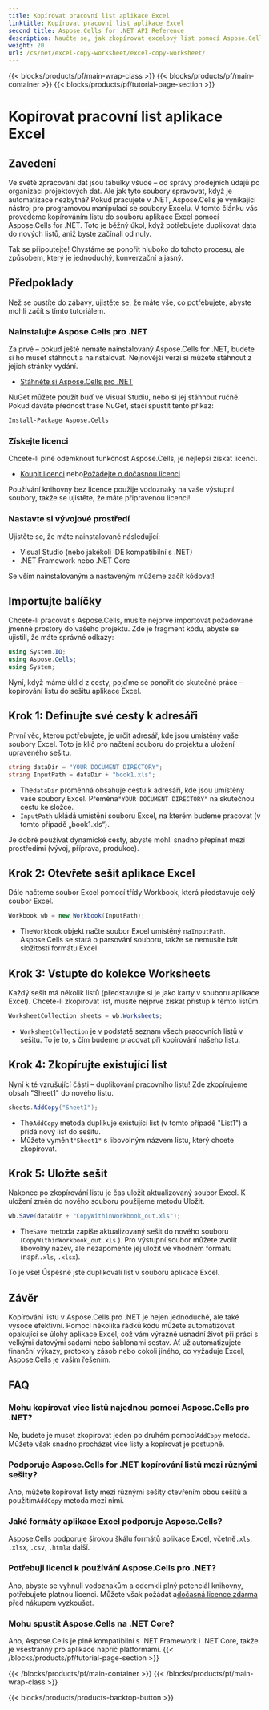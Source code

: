```yaml
---
title: Kopírovat pracovní list aplikace Excel
linktitle: Kopírovat pracovní list aplikace Excel
second_title: Aspose.Cells for .NET API Reference
description: Naučte se, jak zkopírovat excelový list pomocí Aspose.Cells for .NET, pomocí tohoto jednoduchého průvodce krok za krokem. Ideální pro vývojáře .NET, kteří chtějí automatizovat úlohy aplikace Excel.
weight: 20
url: /cs/net/excel-copy-worksheet/excel-copy-worksheet/
---
```


{{< blocks/products/pf/main-wrap-class >}}
{{< blocks/products/pf/main-container >}}
{{< blocks/products/pf/tutorial-page-section >}}

# Kopírovat pracovní list aplikace Excel

## Zavedení

Ve světě zpracování dat jsou tabulky všude – od správy prodejních údajů po organizaci projektových dat. Ale jak tyto soubory spravovat, když je automatizace nezbytná? Pokud pracujete v .NET, Aspose.Cells je vynikající nástroj pro programovou manipulaci se soubory Excelu. V tomto článku vás provedeme kopírováním listu do souboru aplikace Excel pomocí Aspose.Cells for .NET. Toto je běžný úkol, když potřebujete duplikovat data do nových listů, aniž byste začínali od nuly.

Tak se připoutejte! Chystáme se ponořit hluboko do tohoto procesu, ale způsobem, který je jednoduchý, konverzační a jasný.

## Předpoklady

Než se pustíte do zábavy, ujistěte se, že máte vše, co potřebujete, abyste mohli začít s tímto tutoriálem.

### Nainstalujte Aspose.Cells pro .NET
Za prvé – pokud ještě nemáte nainstalovaný Aspose.Cells for .NET, budete si ho muset stáhnout a nainstalovat. Nejnovější verzi si můžete stáhnout z jejich stránky vydání.

- [Stáhněte si Aspose.Cells pro .NET](https://releases.aspose.com/cells/net/)

NuGet můžete použít buď ve Visual Studiu, nebo si jej stáhnout ručně. Pokud dáváte přednost trase NuGet, stačí spustit tento příkaz:

```bash
Install-Package Aspose.Cells
```

### Získejte licenci
Chcete-li plně odemknout funkčnost Aspose.Cells, je nejlepší získat licenci.

- [Koupit licenci](https://purchase.aspose.com/buy) nebo[Požádejte o dočasnou licenci](https://purchase.aspose.com/temporary-license/)

Používání knihovny bez licence použije vodoznaky na vaše výstupní soubory, takže se ujistěte, že máte připravenou licenci!

### Nastavte si vývojové prostředí
Ujistěte se, že máte nainstalované následující:
- Visual Studio (nebo jakékoli IDE kompatibilní s .NET)
- .NET Framework nebo .NET Core

Se vším nainstalovaným a nastaveným můžeme začít kódovat!

## Importujte balíčky

Chcete-li pracovat s Aspose.Cells, musíte nejprve importovat požadované jmenné prostory do vašeho projektu. Zde je fragment kódu, abyste se ujistili, že máte správné odkazy:

```csharp
using System.IO;
using Aspose.Cells;
using System;
```

Nyní, když máme úklid z cesty, pojďme se ponořit do skutečné práce – kopírování listu do sešitu aplikace Excel.

## Krok 1: Definujte své cesty k adresáři
První věc, kterou potřebujete, je určit adresář, kde jsou umístěny vaše soubory Excel. Toto je klíč pro načtení souboru do projektu a uložení upraveného sešitu.

```csharp
string dataDir = "YOUR DOCUMENT DIRECTORY";
string InputPath = dataDir + "book1.xls";
```

-  The`dataDir` proměnná obsahuje cestu k adresáři, kde jsou umístěny vaše soubory Excel. Přeměna`"YOUR DOCUMENT DIRECTORY"` na skutečnou cestu ke složce.
- `InputPath` ukládá umístění souboru Excel, na kterém budeme pracovat (v tomto případě „book1.xls“).

Je dobré používat dynamické cesty, abyste mohli snadno přepínat mezi prostředími (vývoj, příprava, produkce).

## Krok 2: Otevřete sešit aplikace Excel
Dále načteme soubor Excel pomocí třídy Workbook, která představuje celý soubor Excel.

```csharp
Workbook wb = new Workbook(InputPath);
```

-  The`Workbook` objekt načte soubor Excel umístěný na`InputPath`. Aspose.Cells se stará o parsování souboru, takže se nemusíte bát složitosti formátu Excel.

## Krok 3: Vstupte do kolekce Worksheets
Každý sešit má několik listů (představujte si je jako karty v souboru aplikace Excel). Chcete-li zkopírovat list, musíte nejprve získat přístup k těmto listům.

```csharp
WorksheetCollection sheets = wb.Worksheets;
```

- `WorksheetCollection` je v podstatě seznam všech pracovních listů v sešitu. To je to, s čím budeme pracovat při kopírování našeho listu.

## Krok 4: Zkopírujte existující list
Nyní k té vzrušující části – duplikování pracovního listu! Zde zkopírujeme obsah "Sheet1" do nového listu.

```csharp
sheets.AddCopy("Sheet1");
```

-  The`AddCopy` metoda duplikuje existující list (v tomto případě "List1") a přidá nový list do sešitu.
-  Můžete vyměnit`"Sheet1"` s libovolným názvem listu, který chcete zkopírovat.

## Krok 5: Uložte sešit
Nakonec po zkopírování listu je čas uložit aktualizovaný soubor Excel. K uložení změn do nového souboru použijeme metodu Uložit.

```csharp
wb.Save(dataDir + "CopyWithinWorkbook_out.xls");
```

-  The`Save` metoda zapíše aktualizovaný sešit do nového souboru (`CopyWithinWorkbook_out.xls` ). Pro výstupní soubor můžete zvolit libovolný název, ale nezapomeňte jej uložit ve vhodném formátu (např.`.xls`, `.xlsx`).

To je vše! Úspěšně jste duplikovali list v souboru aplikace Excel.

## Závěr

Kopírování listu v Aspose.Cells pro .NET je nejen jednoduché, ale také vysoce efektivní. Pomocí několika řádků kódu můžete automatizovat opakující se úlohy aplikace Excel, což vám výrazně usnadní život při práci s velkými datovými sadami nebo šablonami sestav. Ať už automatizujete finanční výkazy, protokoly zásob nebo cokoli jiného, co vyžaduje Excel, Aspose.Cells je vaším řešením.

## FAQ

### Mohu kopírovat více listů najednou pomocí Aspose.Cells pro .NET?
 Ne, budete je muset zkopírovat jeden po druhém pomocí`AddCopy` metoda. Můžete však snadno procházet více listy a kopírovat je postupně.

### Podporuje Aspose.Cells for .NET kopírování listů mezi různými sešity?
 Ano, můžete kopírovat listy mezi různými sešity otevřením obou sešitů a použitím`AddCopy` metoda mezi nimi.

### Jaké formáty aplikace Excel podporuje Aspose.Cells?
Aspose.Cells podporuje širokou škálu formátů aplikace Excel, včetně`.xls`, `.xlsx`, `.csv`, `.html`a další.

### Potřebuji licenci k používání Aspose.Cells pro .NET?
 Ano, abyste se vyhnuli vodoznakům a odemkli plný potenciál knihovny, potřebujete platnou licenci. Můžete však požádat a[dočasná licence zdarma](https://purchase.aspose.com/temporary-license) před nákupem vyzkoušet.

### Mohu spustit Aspose.Cells na .NET Core?
Ano, Aspose.Cells je plně kompatibilní s .NET Framework i .NET Core, takže je všestranný pro aplikace napříč platformami.
{{< /blocks/products/pf/tutorial-page-section >}}

{{< /blocks/products/pf/main-container >}}
{{< /blocks/products/pf/main-wrap-class >}}

{{< blocks/products/products-backtop-button >}}
